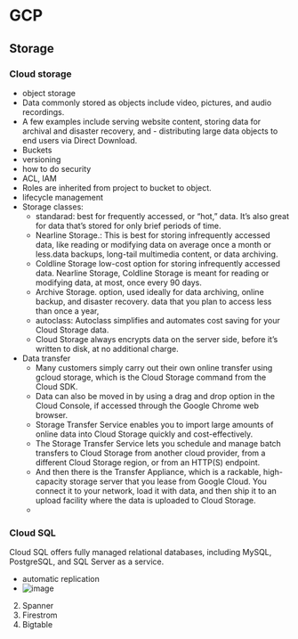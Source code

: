 # GCP

## Storage

### Cloud storage

- object storage
- Data commonly stored as objects include video, pictures, and audio recordings.
- A few examples include serving website content, storing data for archival and disaster recovery, and - distributing large data objects to end users via Direct Download.
- Buckets
- versioning
- how to do security
- ACL, IAM
- Roles are inherited from project to bucket to object.
- lifecycle management
- Storage classes:
  - standarad: best for frequently accessed, or “hot,” data. It’s also great for data that’s stored for only brief periods of time.
  - Nearline Storage.: This is best for storing infrequently accessed data, like reading or modifying data on average once a month or less.data backups, long-tail multimedia content, or data archiving.
  - Coldline Storage low-cost option for storing infrequently accessed data. Nearline Storage, Coldline Storage is meant for reading or modifying data, at most, once every 90 days.
  - Archive Storage. option, used ideally for data archiving, online backup, and disaster recovery. data that you plan to access less than once a year,
  - autoclass: Autoclass simplifies and automates cost saving for your Cloud Storage data.
  - Cloud Storage always encrypts data on the server side, before it’s written to disk, at no additional charge.
- Data transfer
  - Many customers simply carry out their own online transfer using gcloud storage, which is the Cloud Storage command from the Cloud SDK.
  - Data can also be moved in by using a drag and drop option in the Cloud Console, if accessed through the Google Chrome web browser.
  - Storage Transfer Service enables you to import large amounts of online data into Cloud Storage quickly and cost-effectively.
  - The Storage Transfer Service lets you schedule and manage batch transfers to Cloud Storage from another cloud provider, from a different Cloud Storage region, or from an HTTP(S) endpoint.
  - And then there is the Transfer Appliance, which is a rackable, high-capacity storage server that you lease from Google Cloud. You connect it to your network, load it with data, and then ship it to an upload facility where the data is uploaded to Cloud Storage.
  - 

### Cloud SQL

Cloud SQL offers fully managed relational databases, including MySQL, PostgreSQL, and SQL Server as a service.

- automatic replication
- ![image](https://github.com/user-attachments/assets/2aec1b72-66c3-4369-b27f-42c24ac4f723)

2. Spanner
3. Firestrom
4. Bigtable

